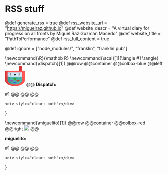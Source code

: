 <!--
Add here global page variables to use throughout your
website.
The website_* must be defined for the RSS to work
-->
# RSS stuff
<!--@def author = "Miguel Raz Guzmán Macedo" -->
@def generate_rss = true
@def rss_website_url = "https://miguelraz.github.io"
@def website_descr = "A virtual diary for progress on all fronts by Miguel Raz Guzmán Macedo"
@def website_title = "PathToPerformance"
@def rss_full_content = true 

<!--
@def mintoclevel = 2
@def rss = ""
@def rss_description = "A blog about Julia and numerical relativity."
@def rss_title = "PathToPerformance"
@def rss_author = "Miguel Raz Guzmán Macedo"
@def rss_category = ""
@def rss_comments = ""
@def rss_enclosure = ""
@def rss_pubdate = ""
-->

<!--
Add here files or directories that should be ignored by Franklin, otherwise
these files might be copied and, if markdown, processed by Franklin which
you might not want. Indicate directories by ending the name with a `/`.
-->
@def ignore = ["node_modules/", "franklin", "franklin.pub"]

<!--
Add here global latex commands to use throughout your
pages. It can be math commands but does not need to be.
For instance:
* \newcommand{\phrase}{This is a long phrase to copy.}
-->
\newcommand{\R}{\mathbb R}
\newcommand{\scal}[1]{\langle #1 \rangle}
\newcommand{\dispatch}[1]{
@@row
@@container
@@colbox-blue
@@left ![](/assets/favicon.ico)
@@
**Dispatch:**

#1
@@
@@
@@
~~~
<div style="clear: both"></div>
~~~
}

\newcommand{\miguelito}[1]{
@@row
@@container
@@colbox-red
@@right ![](/assets/astrofavicon/favicon.ico)
@@

**miguelito:**

#1
@@
@@
@@
~~~
<div style="clear: both"></div>
~~~
}
